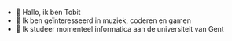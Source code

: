 - 👋 Hallo, ik ben Tobit
- 👀 Ik ben geïnteresseerd in muziek, coderen en gamen
- 🌱 Ik studeer momenteel informatica aan de universiteit van Gent
